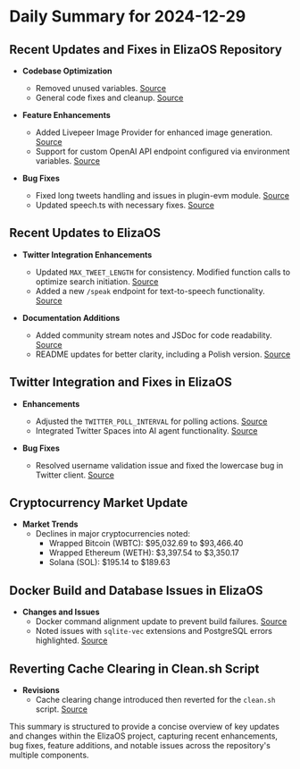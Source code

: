 # Daily Summary for 2024-12-29

## Recent Updates and Fixes in ElizaOS Repository
- **Codebase Optimization**
  - Removed unused variables. [Source](https://github.com/elizaOS/eliza/commit/a972a8176107922d5c3d6a2a877e097460227f22)
  - General code fixes and cleanup. [Source](https://github.com/elizaOS/eliza/commit/ca528a2a1159e8b8a245cc03bf142798eca0f953)
  
- **Feature Enhancements**
  - Added Livepeer Image Provider for enhanced image generation. [Source](https://github.com/elizaOS/eliza/commit/911984a4db90082218005e690b30457628333eed)
  - Support for custom OpenAI API endpoint configured via environment variables. [Source](https://github.com/elizaOS/eliza/commit/f2171128ffd3597fb56ef3d5cb3ae0dabbb58f06)

- **Bug Fixes**
  - Fixed long tweets handling and issues in plugin-evm module. [Source](https://github.com/elizaOS/eliza/commit/84537747d585641799781a98d9eebf03c19e180c)
  - Updated speech.ts with necessary fixes. [Source](https://github.com/elizaOS/eliza/commit/e0c4c141d8cb517366d6ba15b000799dabf0fb71)

## Recent Updates to ElizaOS
- **Twitter Integration Enhancements**
  - Updated `MAX_TWEET_LENGTH` for consistency. Modified function calls to optimize search initiation. [Source](https://github.com/elizaOS/eliza/commit/d7d655ff9e61b39b6c46e2166fc5e241ac5cdf63)
  - Added a new `/speak` endpoint for text-to-speech functionality. [Source](https://github.com/elizaOS/eliza/pull/1528)

- **Documentation Additions**
  - Added community stream notes and JSDoc for code readability. [Source](https://github.com/elizaOS/eliza/pull/1551)
  - README updates for better clarity, including a Polish version. [Source](https://github.com/elizaOS/eliza/pull/1537)

## Twitter Integration and Fixes in ElizaOS
- **Enhancements**
  - Adjusted the `TWITTER_POLL_INTERVAL` for polling actions. [Source](https://github.com/elizaOS/eliza/commit/4f92818a4fd57e8fdb44068902420ef20cfbb17f)
  - Integrated Twitter Spaces into AI agent functionality. [Source](https://github.com/elizaOS/eliza/pull/1550)

- **Bug Fixes**
  - Resolved username validation issue and fixed the lowercase bug in Twitter client. [Source](https://github.com/elizaOS/eliza/pull/1541)

## Cryptocurrency Market Update
- **Market Trends**
  - Declines in major cryptocurrencies noted:
    - Wrapped Bitcoin (WBTC): $95,032.69 to $93,466.40
    - Wrapped Ethereum (WETH): $3,397.54 to $3,350.17
    - Solana (SOL): $195.14 to $189.63

## Docker Build and Database Issues in ElizaOS
- **Changes and Issues**
  - Docker command alignment update to prevent build failures. [Source](https://github.com/elizaOS/eliza/commit/438d736b45e707f17150ae24eaf70fb8a533fe0b)
  - Noted issues with `sqlite-vec` extensions and PostgreSQL errors highlighted. [Source](https://github.com/elizaOS/eliza/issues/1561)

## Reverting Cache Clearing in Clean.sh Script
- **Revisions**
  - Cache clearing change introduced then reverted for the `clean.sh` script. [Source](https://github.com/elizaOS/eliza/commit/9e93d84895258ff2bccc9cd9be5960793f84255e)

This summary is structured to provide a concise overview of key updates and changes within the ElizaOS project, capturing recent enhancements, bug fixes, feature additions, and notable issues across the repository's multiple components.
